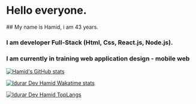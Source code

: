 # Hello everyone.

## My name is Hamid, i am 43 years.

### I am developer Full-Stack (Html, Css, React.js, Node.js). 
### I am currently in training web application design - mobile web 





[![Hamid's GitHub stats](https://github-readme-stats.vercel.app/api?username=IdurarDev&show_icons=true&theme=algolia)](https://github.com/IdurarDev/github-readme-stats)


[![Idurar Dev Hamid Wakatime stats](https://github-readme-stats.vercel.app/api/wakatime?username=IdurarDev&include_all_commits=true&count_private=true&show_icons=true&theme=radical)](https://wakatime.com/@IdurarDev)

[![Idurar Dev Hamid TopLangs](https://github-readme-stats.vercel.app/api/top-langs/?username=IdurarDev&langs_count=10&include_all_commits=true&count_private=true&show_icons=true&theme=github_dark)](https://github.com/IdurarDev)

<!--
**IdurarDev/IdurarDev** is a ✨ _special_ ✨ repository because its `README.md` (this file) appears on your GitHub profile.

Here are some ideas to get you started:

- 🔭 I’m currently working on ...
- 🌱 I’m currently learning ...
- 👯 I’m looking to collaborate on ...
- 🤔 I’m looking for help with ...
- 💬 Ask me about ...
- 📫 How to reach me: ...
- 😄 Pronouns: ...
- ⚡ Fun fact: ...
-->



